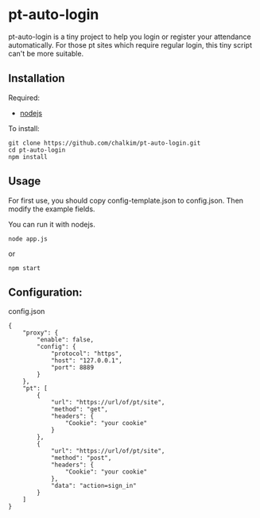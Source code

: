 # pt-auto-login

pt-auto-login is a tiny project to help you login or register your attendance automatically. For those pt sites which require regular login, this tiny script can't be more suitable. 

## Installation

Required:

- [nodejs](https://nodejs.org)

To install:

    git clone https://github.com/chalkim/pt-auto-login.git
    cd pt-auto-login
    npm install

## Usage

For first use, you should copy config-template.json to config.json. Then modify the example fields.

You can run it with nodejs.

    node app.js

or

    npm start

## Configuration:

config.json

```
{
    "proxy": {
        "enable": false,
        "config": {
            "protocol": "https",
            "host": "127.0.0.1",
            "port": 8889
        }
    },
    "pt": [
        {
            "url": "https://url/of/pt/site",
            "method": "get",
            "headers": {
                "Cookie": "your cookie"
            }
        },
        {
            "url": "https://url/of/pt/site",
            "method": "post",
            "headers": {
                "Cookie": "your cookie"
            },
            "data": "action=sign_in"
        }
    ]
}
```
